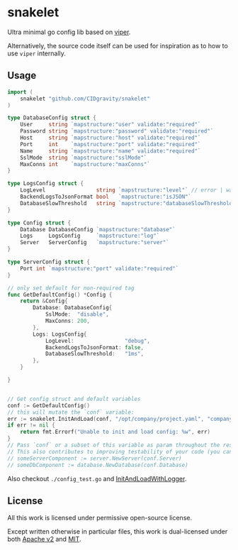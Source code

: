 # snakelet

Ultra minimal go config lib based on [viper](https://github.com/spf13/viper).

Alternatively, the source code itself can be used for inspiration as to how to use `viper` internally.

## Usage

```go
import (
	snakelet "github.com/CIDgravity/snakelet"
)

type DatabaseConfig struct {
	User     string `mapstructure:"user" validate:"required"`
	Password string `mapstructure:"password" validate:"required"`
	Host     string `mapstructure:"host" validate:"required"`
	Port     int    `mapstructure:"port" validate:"required"`
	Name     string `mapstructure:"name" validate:"required"`
	SslMode  string `mapstructure:"sslMode"`
	MaxConns int    `mapstructure:"maxConns"`
}

type LogsConfig struct {
	LogLevel                string `mapstructure:"level"` // error | warn | info - case insensitive
	BackendLogsToJsonFormat bool   `mapstructure:"isJSON"`
	DatabaseSlowThreshold   string `mapstructure:"databaseSlowThreshold"` // Value under which a query is considered slow. "1ms", "1s", etc - anything that's parsable by time.ParseDuration(interval).
}

type Config struct {
	Database DatabaseConfig `mapstructure:"database"`
	Logs     LogsConfig     `mapstructure:"log"`
	Server   ServerConfig   `mapstructure:"server"`
}

type ServerConfig struct {
	Port int `mapstructure:"port" validate:"required"`
}

// only set default for non-required tag
func GetDefaultConfig() *Config {
	return &Config{
		Database: DatabaseConfig{
			SslMode:  "disable",
			MaxConns: 200,
		},
		Logs: LogsConfig{
			LogLevel:                "debug",
			BackendLogsToJsonFormat: false,
			DatabaseSlowThreshold:   "1ms",
		},
	}

}


// Get config struct and default variables
conf := GetDefaultConfig()
// this will mutate the `conf` variable:
err := snakelet.InitAndLoad(conf, "/opt/company/project.yaml", "company-project")
if err != nil {
	return fmt.Errorf("Unable to init and load config: %w", err)
}
// Pass `conf` or a subset of this variable as param throughout the rest of the code so you don't have any dependency on snakelet or viper whatsoever.
// This also contributes to improving testability of your code (you can code with pure funcitons):
// someServerComponent := server.NewServer(conf.Server)
// someDbComponent := database.NewDatabase(conf.Database)
```

Also checkout `./config_test.go` and [InitAndLoadWithLogger](./config.go).

## License

All this work is licensed under permissive open-source license.

Except written otherwise in particular files, this work is dual-licensed under both [Apache v2](./LICENSE-APACHE) and [MIT](./LICENSE-MIT).

